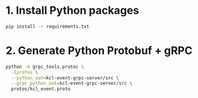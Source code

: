 # 1. Install Python packages
```bash
pip install -r requirements.txt
```
# 2. Generate Python Protobuf + gRPC
```bash
python -m grpc_tools.protoc \
  -Iprotos \
  --python_out=kcl-event-grpc-server/src \
  --grpc_python_out=kcl-event-grpc-server/src \
  protos/kcl_event.proto
```